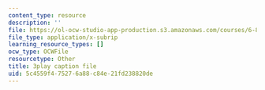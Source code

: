 ```yaml
---
content_type: resource
description: ''
file: https://ol-ocw-studio-app-production.s3.amazonaws.com/courses/6-890-algorithmic-lower-bounds-fun-with-hardness-proofs-fall-2014/5c4559f475276a88c84e21fd238820de_Lm8WHM0glHE.srt
file_type: application/x-subrip
learning_resource_types: []
ocw_type: OCWFile
resourcetype: Other
title: 3play caption file
uid: 5c4559f4-7527-6a88-c84e-21fd238820de
---
```

